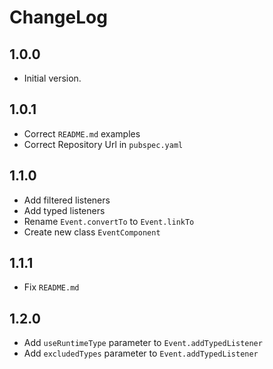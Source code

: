 # ChangeLog

## 1.0.0

- Initial version.

## 1.0.1

- Correct `README.md` examples
- Correct Repository Url in `pubspec.yaml`

## 1.1.0

- Add filtered listeners
- Add typed listeners
- Rename `Event.convertTo` to `Event.linkTo`
- Create new class `EventComponent`

## 1.1.1

- Fix `README.md`

## 1.2.0

- Add `useRuntimeType` parameter to `Event.addTypedListener`
- Add `excludedTypes` parameter to `Event.addTypedListener`
